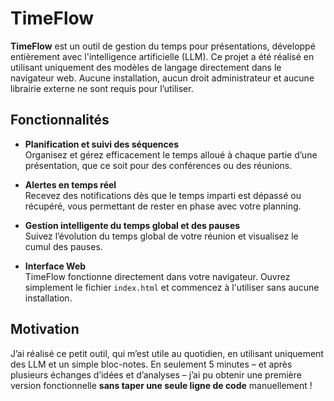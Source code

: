 # TimeFlow

**TimeFlow** est un outil de gestion du temps pour présentations, développé entièrement avec l'intelligence artificielle (LLM). Ce projet a été réalisé en utilisant uniquement des modèles de langage directement dans le navigateur web. Aucune installation, aucun droit administrateur et aucune librairie externe ne sont requis pour l’utiliser.

## Fonctionnalités

- **Planification et suivi des séquences**  
  Organisez et gérez efficacement le temps alloué à chaque partie d’une présentation, que ce soit pour des conférences ou des réunions.

- **Alertes en temps réel**  
  Recevez des notifications dès que le temps imparti est dépassé ou récupéré, vous permettant de rester en phase avec votre planning.

- **Gestion intelligente du temps global et des pauses**  
  Suivez l’évolution du temps global de votre réunion et visualisez le cumul des pauses.

- **Interface Web**  
  TimeFlow fonctionne directement dans votre navigateur. Ouvrez simplement le fichier `index.html` et commencez à l'utiliser sans aucune installation.

## Motivation

J’ai réalisé ce petit outil, qui m’est utile au quotidien, en utilisant uniquement des LLM et un simple bloc-notes. En seulement 5 minutes – et après plusieurs échanges d’idées et d’analyses – j’ai pu obtenir une première version fonctionnelle **sans taper une seule ligne de code** manuellement !
